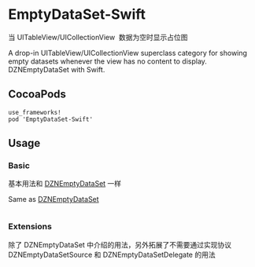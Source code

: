 # EmptyDataSet-Swift
当 UITableView/UICollectionView  数据为空时显示占位图

A drop-in UITableView/UICollectionView superclass category for showing empty datasets whenever the view has no content to display. DZNEmptyDataSet with Swift.

## CocoaPods
```
use_frameworks!
pod 'EmptyDataSet-Swift'
```


## Usage
### Basic 
基本用法和 [DZNEmptyDataSet](https://github.com/dzenbot/DZNEmptyDataSet/blob/master/README.md) 一样

Same as [DZNEmptyDataSet](https://github.com/dzenbot/DZNEmptyDataSet/blob/master/README.md)

```swift

```

### Extensions
除了 DZNEmptyDataSet 中介绍的用法，另外拓展了不需要通过实现协议 DZNEmptyDataSetSource 和 DZNEmptyDataSetDelegate 的用法

